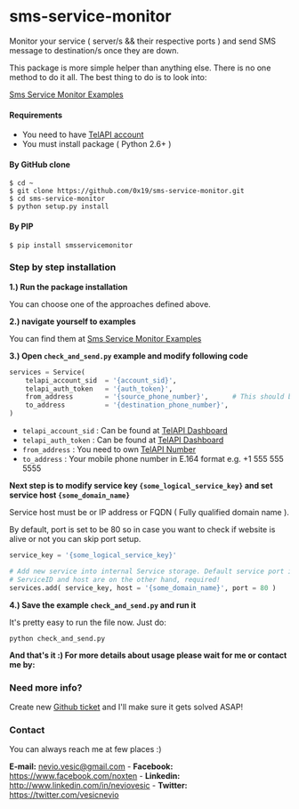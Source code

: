 sms-service-monitor
===================

Monitor your service ( server/s &amp;&amp; their respective ports ) and send SMS message to destination/s once they are down.

This package is more simple helper than anything else. There is no one method to do it all. The best thing to do is to look into:

[Sms Service Monitor Examples](https://github.com/0x19/sms-service-monitor/tree/master/examples)

#### Requirements

- You need to have [TelAPI account](http://telapi.com)
- You must install package ( Python 2.6+ )

#### By GitHub clone

```shell
$ cd ~
$ git clone https://github.com/0x19/sms-service-monitor.git
$ cd sms-service-monitor
$ python setup.py install
```

#### By PIP

```shell
$ pip install smsservicemonitor
```

### Step by step installation

**1.) Run the package installation**

You can choose one of the approaches defined above.  

**2.) navigate yourself to examples**

You can find them at [Sms Service Monitor Examples](https://github.com/0x19/sms-service-monitor/tree/master/examples)

**3.) Open `check_and_send.py` example and modify following code**

```python
services = Service(
    telapi_account_sid  = '{account_sid}',
    telapi_auth_token   = '{auth_token}',
    from_address        = '{source_phone_number}',      # This should be a TelAPI phone number
    to_address          = '{destination_phone_number}',
)
```

- `telapi_account_sid` : Can be found at [TelAPI Dashboard](https://telapi.com/dashboard)
- `telapi_auth_token`  : Can be found at [TelAPI Dashboard](https://telapi.com/dashboard)
- `from_address`       : You need to own [TelAPI Number](https://www.telapi.com/numbers/)
- `to_address`         : Your mobile phone number in E.164 format e.g. +1 555 555 5555

**Next step is to modify service key `{some_logical_service_key}` and set service host `{some_domain_name}`**

Service host must be or IP address or FQDN ( Fully qualified domain name ). 

By default, port is set to be 80 so in case you want to check if website is alive or not you can skip port setup.

```python
service_key = '{some_logical_service_key}'

# Add new service into internal Service storage. Default service port is 80 so it optional
# ServiceID and host are on the other hand, required!
services.add( service_key, host = '{some_domain_name}', port = 80 )
```

**4.) Save the example `check_and_send.py` and run it**

It's pretty easy to run the file now. Just do:

```shell
python check_and_send.py
```

**And that's it :) For more details about usage please wait for me or contact me by:**

### Need more info?
Create new [Github ticket](https://github.com/0x19/sms-service-monitor/issues) and I'll make sure it gets solved ASAP!

### Contact
You can always reach me at few places :)

**E-mail:**   nevio.vesic@gmail.com - 
**Facebook:** https://www.facebook.com/noxten - 
**Linkedin:** http://www.linkedin.com/in/neviovesic - 
**Twitter:**  https://twitter.com/vesicnevio